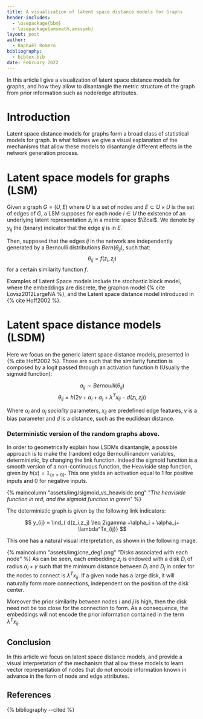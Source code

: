 ```yaml
---
title: A visualization of latent space distance models for Graphs
header-includes:
  - \usepackage{bbm}
  - \usepackage{amsmath,amssymb}
layout: post
author:
  - Raphaël Romero
bibliography:
  - bibtex.bib
date: February 2022
---
```


In this article I give a visualization of latent space distance models for graphs, and how they allow to disantangle the metric structure of the graph from prior information such as node/edge attributes.

<!--more-->

# Introduction

Latent space distance models for graphs form a broad class of statistical models for graph. In what follows we give a visual explanation of the mechanisms that allow these models to disantangle different effects in the network generation process.

# Latent space models for graphs (LSM)

$\newcommand{\Zcal}{\mathcal{Z}}$ Given a graph $G=(U,E)$ where $U$ is a set of nodes and $E\subset U\times U$ is the set of edges of $G$, a LSM supposes for each node $i\in U$ the existence of an underlying latent representation $z_{i}$ in a metric space $\Zcal$. We denote by $y_{ij}$ the (binary) indicator that the edge $ij$ is in $E$.

Then, supposed that the edges $ij$ in the network are independently generated by a Bernoulli distributions $Bern(\theta_{ij})$, such that: $$\theta_{ij} = f(z_i, z_j)$$ for a certain similarity function $f$.

Examples of Latent Space models include the stochastic block model, where the embeddings are discrete, the graphon model {% cite Lovsz2012LargeNA %}, and the Latent space distance model introduced in {% cite Hoff2002 %}.

# Latent space distance models (LSDM)

Here we focus on the generic latent space distance models, presented in {% cite Hoff2002 %}. Those are such that the similarity function is composed by a logit passed through an activation function $h$ (Usually the sigmoid function):

$$a_{ij} \sim Bernoulli(\theta_{ij}) $$
 $$\theta_{ij} = h(2\gamma +\alpha_i + \alpha_j+  \lambda^Tx_{ij} - d(z_i,z_j))$$

Where $\alpha_i$ and $\alpha_j$ _sociality_ parameters, $x_{ij}$ are predefined edge features, $\gamma$ is a bias parameter and $d$ is a distance, such as the euclidean distance.

<!-- While using a similarity measure that is not a distance can also lead to interesting models, here we suppose that $d$ is the euclidean distance -->

### Deterministic version of the random graphs above.

In order to geometrically explain how LSDMs disantangle, a possible approach is to make the (random) edge Bernoulli random variables, deterministic, by changing the link function. Indeed the sigmoid function is a smooth version of a non-continuous function, the Heaviside step function, given by $h(x) = \mathbb{1}_{\{x>0\}}$. This one yields an activation equal to 1 for positive inputs and 0 for negative inputs.

{% maincolumn "assets/img/sigmoid_vs_heaviside.png" "_The heaviside function in red, and the sigmoid function in green_" %}

The deterministic graph is given by the following link indicators:

$\newcommand{\ind}{\mathbb{1}}$

$$
y_{ij} = \ind_{ d(z_i,z_j) \leq 2\gamma +\alpha_i + \alpha_j+  \lambda^Tx_{ij}}
$$

This one has a natural visual interpretation, as shown in the following image.

{% maincolumn "assets/img/cne_deg1.png" "Disks associated with each node" %} As can be seen, each embedding $z_i$ is endowed with a disk $D_i$ of radius $\alpha_i+\gamma$ such that the minimum distance between $D_i$ and $D_j$ in order for the nodes to connect is $\lambda^T x_{ij}$. If a given node has a large disk, it will naturally form more connections, independent on the position of the disk center.

Moreover the prior similarity between nodes $i$ and $j$ is high, then the disk need not be too close for the connection to form. As a consequence, the embeddings will not encode the prior information contained in the term $\lambda^T x_{ij}$.

## Conclusion

In this article we focus on latent space distance models, and provide a visual interpretation of the mechanism that allow these models to learn vector representation of nodes that do not encode information known in advance in the form of node and edge attributes.

## References

{% bibliography --cited %}
